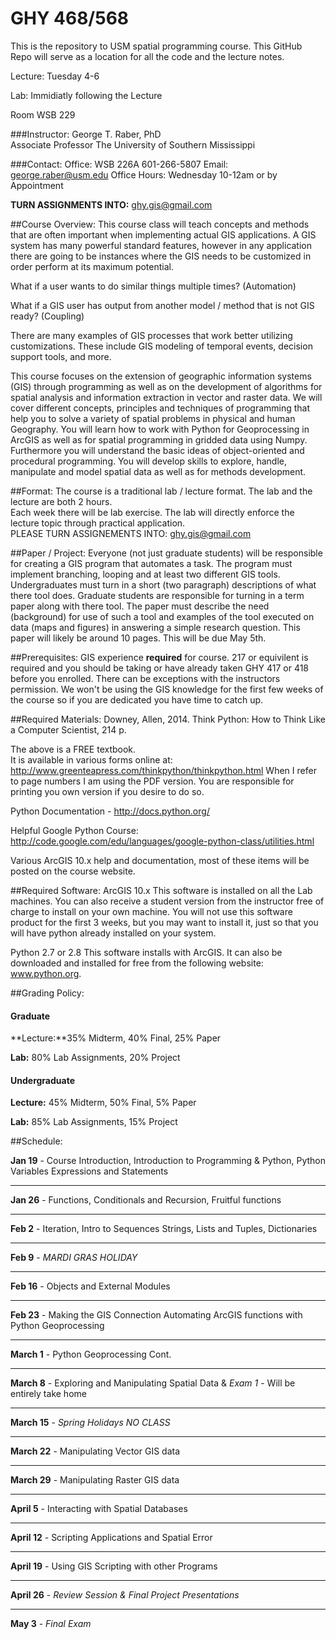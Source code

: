 # GHY 468/568

This is the repository to USM spatial programming course.  This GitHub Repo will serve as a location for all the code and the lecture notes.  

Lecture: Tuesday 4-6

Lab: Immidiatly following the Lecture

Room WSB 229

###Instructor:
George T. Raber, PhD  
Associate Professor
The University of Southern Mississippi

###Contact:
Office: WSB 226A 601-266-5807
Email: george.raber@usm.edu
Office Hours: Wednesday 10-12am or by Appointment

**TURN ASSIGNMENTS INTO:**
ghy.gis@gmail.com

##Course Overview:
This course class will teach concepts and methods that are often important when implementing actual GIS applications.  A GIS system has many powerful standard features, however in any application there are going to be instances where the GIS needs to be customized in order perform at its maximum potential.  

What if a user wants to do similar things multiple times?  (Automation)

What if a GIS user has output from another model / method that is not GIS ready?  (Coupling)

There are many examples of GIS processes that work better utilizing customizations.  These include GIS modeling of temporal events, decision support tools, and more.

This course focuses on the extension of geographic information systems (GIS) through programming as well
as on the development of algorithms for spatial analysis and information extraction in vector and raster data. We will cover
different concepts, principles and techniques of programming that help you to solve a variety of spatial problems in physical
and human Geography. You will learn how to work with Python for Geoprocessing in ArcGIS as well as for spatial
programming in gridded data using Numpy. Furthermore you will understand the basic ideas of object-oriented and
procedural programming. You will develop skills to explore, handle, manipulate and model spatial data as well as for
methods development.

##Format:
The course is a traditional lab / lecture format.  The lab and the lecture are both 2 hours.  
Each week there will be lab exercise. The lab will directly enforce the lecture topic through practical application.  
PLEASE TURN ASSIGNEMENTS INTO: ghy.gis@gmail.com

##Paper / Project:
Everyone (not just graduate students) will be responsible for creating a GIS program that automates a task.  The program must implement branching, looping and at least two different GIS tools.  Undergraduates must turn in a short (two paragraph) descriptions of what there tool does.  Graduate students are responsible for turning in a term paper along with there tool.  The paper must describe the need (background) for use of such a tool and examples of the tool executed on data (maps and figures) in answering a simple research question.  This paper will likely be around 10 pages.  This will be due May 5th.

##Prerequisites:
GIS experience **required** for course.  217 or equivilent is required and you should be taking or have already taken GHY 417 or 418 before you enrolled.  There can be exceptions with the instructors permission.  We won't be using the GIS knowledge for the first few weeks of the course so if you are dedicated you have time to catch up.

##Required Materials:
Downey, Allen, 2014. Think Python: How to Think Like a Computer Scientist, 214 p.

The above is a FREE textbook.  
It is available in various forms online at: http://www.greenteapress.com/thinkpython/thinkpython.html
When I refer to page numbers I am using the PDF version.  You are responsible for printing you own version if you desire to do so.

Python Documentation - http://docs.python.org/

Helpful Google Python Course: http://code.google.com/edu/languages/google-python-class/utilities.html

Various ArcGIS 10.x help and documentation, most of these items will be posted on the course website.

##Required Software:
ArcGIS 10.x This software is installed on all the Lab machines.  You can also receive a student version from the instructor free of charge to install on your own machine.  You will not use this software product for the first 3 weeks, but you may want to install it, just so that you will have python already installed on your system.

Python 2.7 or 2.8 This software installs with ArcGIS.  It can also be downloaded and installed for free from the following website: www.python.org.

##Grading Policy:

#### Graduate

**Lecture:**35% Midterm, 40% Final, 25% Paper

**Lab:** 80% Lab Assignments, 20% Project

#### Undergraduate

**Lecture:** 45% Midterm, 50% Final, 5% Paper

**Lab:** 85% Lab Assignments, 15% Project

##Schedule:

**Jan 19** - Course Introduction, Introduction to Programming & Python, Python Variables Expressions and Statements
- - - - - -
**Jan 26** - Functions, Conditionals and Recursion, Fruitful functions
- - - - - -
**Feb 2** - Iteration, Intro to Sequences Strings, Lists and Tuples, Dictionaries
- - - - - -
**Feb 9** - *MARDI GRAS HOLIDAY*
- - - - - -
**Feb 16** - Objects and External Modules
- - - - - -
**Feb 23** - Making the GIS Connection Automating ArcGIS functions with Python Geoprocessing
- - - - - -
**March 1** - Python Geoprocessing Cont.
- - - - - -
**March 8** - Exploring and Manipulating Spatial Data & *Exam 1* - Will be entirely take home 
- - - - - -
**March 15** - *Spring Holidays NO CLASS*
- - - - - -
**March 22** - Manipulating Vector GIS data
- - - - - -
**March 29** - Manipulating Raster GIS data
- - - - - -
**April 5** - Interacting with Spatial Databases
- - - - - -
**April 12** - Scripting Applications and Spatial Error
- - - - - -
**April 19** - Using GIS Scripting with other Programs
- - - - - -
**April 26** - *Review Session & Final Project Presentations*
- - - - - -
**May 3** - *Final Exam*









